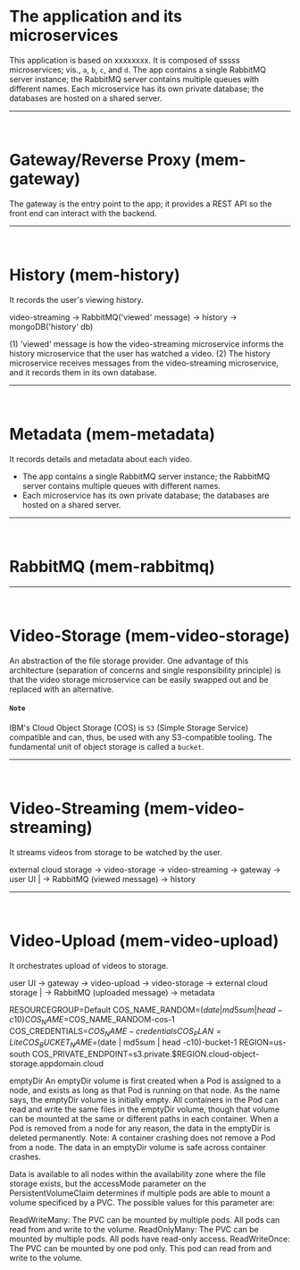 # The application and its microservices

This application is based on xxxxxxxx. It is composed of sssss microservices; vis., `a`, `b`, `c`, and `d`.
The app contains a single RabbitMQ server instance; the RabbitMQ server contains multiple queues
  with different names.
Each microservice has its own private database; the databases are hosted on a shared server.

***
<br>

# Gateway/Reverse Proxy (mem-gateway)

The gateway is the entry point to the app; it provides a REST API so the front end can interact with the backend.

***
<br>

# History (mem-history)

It records the user's viewing history.

video-streaming -> RabbitMQ('viewed' message) -> history -> mongoDB('history' db)


(1) 'viewed' message is how the video-streaming microservice informs the history microservice
     that the user has watched a video.
(2) The history microservice receives messages from the video-streaming microservice, and it
    records them in its own database.

***
<br>

# Metadata (mem-metadata)

It records details and metadata about each video.

* The app contains a single RabbitMQ server instance; the RabbitMQ server contains multiple queues
  with different names.
* Each microservice has its own private database; the databases are hosted on a shared server.

***
<br>

# RabbitMQ (mem-rabbitmq)

***
<br>

# Video-Storage (mem-video-storage)

An abstraction of the file storage provider. One advantage of this architecture (separation of concerns and single responsibility principle) is that the video storage microservice can be easily swapped out and be replaced with an alternative.

#### `Note`
IBM's Cloud Object Storage (COS) is `S3` (Simple Storage Service) compatible and can, thus, be used with any S3-compatible tooling. The fundamental unit of object storage is called a `bucket`.

***
<br>

# Video-Streaming (mem-video-streaming)

It streams videos from storage to be watched by the user.

external cloud storage -> video-storage -> video-streaming -> gateway -> user UI
                                                |
                         												-> RabbitMQ (viewed message) -> history

***
<br>

# Video-Upload (mem-video-upload)

It orchestrates upload of videos to storage.


user UI -> gateway -> video-upload -> video-storage -> external cloud storage
                           |
                           -> RabbitMQ (uploaded message) -> metadata








RESOURCEGROUP=Default
COS_NAME_RANDOM=$(date | md5sum | head -c10)
COS_NAME=$COS_NAME_RANDOM-cos-1
COS_CREDENTIALS=$COS_NAME-credentials
COS_PLAN=Lite
COS_BUCKET_NAME=$(date | md5sum | head -c10)-bucket-1
REGION=us-south
COS_PRIVATE_ENDPOINT=s3.private.$REGION.cloud-object-storage.appdomain.cloud



emptyDir
An emptyDir volume is first created when a Pod is assigned to a node, and exists as long as that Pod is running on that node. As the name says, the emptyDir volume is initially empty. All containers in the Pod can read and write the same files in the emptyDir volume, though that volume can be mounted at the same or different paths in each container. When a Pod is removed from a node for any reason, the data in the emptyDir is deleted permanently.
Note: A container crashing does not remove a Pod from a node. The data in an emptyDir volume is safe across container crashes.



Data is available to all nodes within the availability zone where the file storage exists, but the accessMode parameter on the PersistentVolumeClaim determines if multiple pods are able to mount a volume specificed by a PVC. The possible values for this parameter are:

ReadWriteMany: The PVC can be mounted by multiple pods. All pods can read from and write to the volume.
ReadOnlyMany: The PVC can be mounted by multiple pods. All pods have read-only access.
ReadWriteOnce: The PVC can be mounted by one pod only. This pod can read from and write to the volume.

